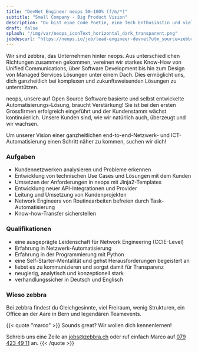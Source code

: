 ```yaml
---
title: "DevNet Engineer neops 50-100% (f/m/*)"
subtitle: "Small Company - Big Product Vision"
description: "Du bist eine Code Poetin, eine Tech Enthusiastin und vielleicht sogar Entrepreneurin mit einer make-things-happen Haltung?"
draft: false
splash: "/img/var/neops_iconText_horizontal_dark_transparent.png"
jobdescurl: "https://neops.io/job/lead-engineer-devnet?utm_source=zebbra.ch&utm_medium=referral"
---
```


Wir sind zebbra, das Unternehmen hinter neops. Aus unterschiedlichen Richtungen zusammen gekommen, vereinen wir starkes Know-How von Unified Communications, über Software Development bis hin zum Design von Managed Services Lösungen unter einem Dach. Dies ermöglicht uns, dich ganzheitlich bei komplexen und zukunftsweisenden Lösungen zu unterstützen.

<!--more-->

neops, unsere auf Open Source Software basierte und selbst entwickelte Automatisierungs-Lösung, braucht Verstärkung! Sie ist bei den ersten Grossfirmen erfolgreich eingeführt und der Kundenstamm wächst kontinuierlich. Unsere Kunden sind, wie wir natürlich auch, überzeugt und wir wachsen.

Um unserer Vision einer ganzheitlichen end-to-end-Netzwerk- und ICT-Automatisierung einen Schritt näher zu kommen, suchen wir dich!

### Aufgaben

* Kundennetzwerken analysieren und Probleme erkennen
* Entwicklung von technischen Use Cases und Lösungen mit dem Kunden
* Umsetzen der Anforderungen in neops mit Jinja2-Templates
* Entwicklung neuer API-Integrationen und Provider
* Leitung und Umsetzung von Kundenprojekten
* Network Engineers von Routinearbeiten befreien durch Task-Automatisierung
* Know-how-Transfer sicherstellen


### Qualifikationen

* eine ausgeprägte Leidenschaft für Network Engineering (CCIE-Level)
* Erfahrung in Netzwerk-Automatisierung
* Erfahrung in der Programmierung mit Python
* eine Self-Starter-Mentalität und gehst Herausforderungen begeistert an
* liebst es zu kommunizieren und sorgst damit für Transparenz
* neugierig, analytisch und konzeptionell stark
* verhandlungssicher in Deutsch und Englisch

### Wieso zebbra

Bei zebbra findest du Gleichgesinnte, viel Freiraum, wenig Strukturen, ein Office an der Aare in Bern und legendären Teamevents.

{{< quote "marco" >}}
  Sounds great? Wir wollen dich kennenlernen!

  Schreib uns eine Zeile an <a href="mailto:jobs@zebbra.ch">jobs@zebbra.ch</a> oder ruf einfach Marco auf [079 423 49 11](tel:+41794234911) an.
{{< /quote >}}

